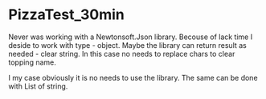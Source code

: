 # PizzaTest_30min
Never was working with a Newtonsoft.Json library. 
Becouse of lack time I deside to work with type - object. 
Maybe the library can return result as needed - clear string. 
In this case no needs to replace chars to clear topping name.

I my case obviously it is no needs to use the library. The same can be done with List of string.
